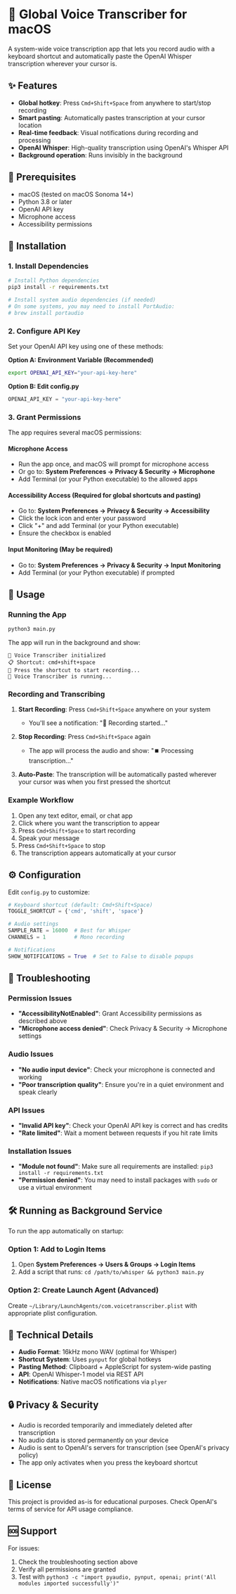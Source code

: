 # 🎤 Global Voice Transcriber for macOS

A system-wide voice transcription app that lets you record audio with a keyboard shortcut and automatically paste the OpenAI Whisper transcription wherever your cursor is.

## ✨ Features

- **Global hotkey**: Press `Cmd+Shift+Space` from anywhere to start/stop recording
- **Smart pasting**: Automatically pastes transcription at your cursor location
- **Real-time feedback**: Visual notifications during recording and processing
- **OpenAI Whisper**: High-quality transcription using OpenAI's Whisper API
- **Background operation**: Runs invisibly in the background

## 🔧 Prerequisites

- macOS (tested on macOS Sonoma 14+)
- Python 3.8 or later
- OpenAI API key
- Microphone access
- Accessibility permissions

## 🚀 Installation

### 1. Install Dependencies

```bash
# Install Python dependencies
pip3 install -r requirements.txt

# Install system audio dependencies (if needed)
# On some systems, you may need to install PortAudio:
# brew install portaudio
```

### 2. Configure API Key

Set your OpenAI API key using one of these methods:

**Option A: Environment Variable (Recommended)**
```bash
export OPENAI_API_KEY="your-api-key-here"
```

**Option B: Edit config.py**
```python
OPENAI_API_KEY = "your-api-key-here"
```

### 3. Grant Permissions

The app requires several macOS permissions:

#### Microphone Access
- Run the app once, and macOS will prompt for microphone access
- Or go to: **System Preferences → Privacy & Security → Microphone**
- Add Terminal (or your Python executable) to the allowed apps

#### Accessibility Access (Required for global shortcuts and pasting)
- Go to: **System Preferences → Privacy & Security → Accessibility**
- Click the lock icon and enter your password
- Click "+" and add Terminal (or your Python executable)
- Ensure the checkbox is enabled

#### Input Monitoring (May be required)
- Go to: **System Preferences → Privacy & Security → Input Monitoring**
- Add Terminal (or your Python executable) if prompted

## 🎯 Usage

### Running the App

```bash
python3 main.py
```

The app will run in the background and show:
```
🎤 Voice Transcriber initialized
📋 Shortcut: cmd+shift+space
🔄 Press the shortcut to start recording...
🚀 Voice Transcriber is running...
```

### Recording and Transcribing

1. **Start Recording**: Press `Cmd+Shift+Space` anywhere on your system
   - You'll see a notification: "🔴 Recording started..."

2. **Stop Recording**: Press `Cmd+Shift+Space` again
   - The app will process the audio and show: "⏹️ Processing transcription..."

3. **Auto-Paste**: The transcription will be automatically pasted wherever your cursor was when you first pressed the shortcut

### Example Workflow

1. Open any text editor, email, or chat app
2. Click where you want the transcription to appear
3. Press `Cmd+Shift+Space` to start recording
4. Speak your message
5. Press `Cmd+Shift+Space` to stop
6. The transcription appears automatically at your cursor

## ⚙️ Configuration

Edit `config.py` to customize:

```python
# Keyboard shortcut (default: Cmd+Shift+Space)
TOGGLE_SHORTCUT = {'cmd', 'shift', 'space'}

# Audio settings
SAMPLE_RATE = 16000  # Best for Whisper
CHANNELS = 1         # Mono recording

# Notifications
SHOW_NOTIFICATIONS = True  # Set to False to disable popups
```

## 🔧 Troubleshooting

### Permission Issues
- **"AccessibilityNotEnabled"**: Grant Accessibility permissions as described above
- **"Microphone access denied"**: Check Privacy & Security → Microphone settings

### Audio Issues
- **"No audio input device"**: Check your microphone is connected and working
- **"Poor transcription quality"**: Ensure you're in a quiet environment and speak clearly

### API Issues
- **"Invalid API key"**: Check your OpenAI API key is correct and has credits
- **"Rate limited"**: Wait a moment between requests if you hit rate limits

### Installation Issues
- **"Module not found"**: Make sure all requirements are installed: `pip3 install -r requirements.txt`
- **"Permission denied"**: You may need to install packages with `sudo` or use a virtual environment

## 🛠️ Running as Background Service

To run the app automatically on startup:

### Option 1: Add to Login Items
1. Open **System Preferences → Users & Groups → Login Items**
2. Add a script that runs: `cd /path/to/whisper && python3 main.py`

### Option 2: Create Launch Agent (Advanced)
Create `~/Library/LaunchAgents/com.voicetranscriber.plist` with appropriate plist configuration.

## 📝 Technical Details

- **Audio Format**: 16kHz mono WAV (optimal for Whisper)
- **Shortcut System**: Uses `pynput` for global hotkeys
- **Pasting Method**: Clipboard + AppleScript for system-wide pasting
- **API**: OpenAI Whisper-1 model via REST API
- **Notifications**: Native macOS notifications via `plyer`

## 🔒 Privacy & Security

- Audio is recorded temporarily and immediately deleted after transcription
- No audio data is stored permanently on your device
- Audio is sent to OpenAI's servers for transcription (see OpenAI's privacy policy)
- The app only activates when you press the keyboard shortcut

## 📄 License

This project is provided as-is for educational purposes. Check OpenAI's terms of service for API usage compliance.

## 🆘 Support

For issues:
1. Check the troubleshooting section above
2. Verify all permissions are granted
3. Test with `python3 -c "import pyaudio, pynput, openai; print('All modules imported successfully')"`